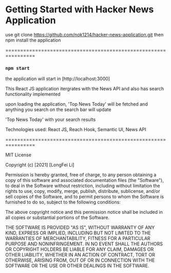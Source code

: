 # Getting Started with Hacker News Application

use git clone https://github.com/nok1214/hacker-news-application.git
then
npm install the application

================================================================

### `npm start`

the application will start in [http://localhost:3000]

This React JS application itergrates with the News API and also has search functionality implemented

upon loading the application, 'Top News Today' will be fetched and anything you search on the search bar will update

'Top News Today' with your search results

Technologies used: React JS, Reach Hook, Semantic UI, News API

================================================================

MIT License

Copyright (c) [2021] [LongFei Li]

Permission is hereby granted, free of charge, to any person obtaining a copy
of this software and associated documentation files (the "Software"), to deal
in the Software without restriction, including without limitation the rights
to use, copy, modify, merge, publish, distribute, sublicense, and/or sell
copies of the Software, and to permit persons to whom the Software is
furnished to do so, subject to the following conditions:

The above copyright notice and this permission notice shall be included in all
copies or substantial portions of the Software.

THE SOFTWARE IS PROVIDED "AS IS", WITHOUT WARRANTY OF ANY KIND, EXPRESS OR
IMPLIED, INCLUDING BUT NOT LIMITED TO THE WARRANTIES OF MERCHANTABILITY,
FITNESS FOR A PARTICULAR PURPOSE AND NONINFRINGEMENT. IN NO EVENT SHALL THE
AUTHORS OR COPYRIGHT HOLDERS BE LIABLE FOR ANY CLAIM, DAMAGES OR OTHER
LIABILITY, WHETHER IN AN ACTION OF CONTRACT, TORT OR OTHERWISE, ARISING FROM,
OUT OF OR IN CONNECTION WITH THE SOFTWARE OR THE USE OR OTHER DEALINGS IN THE
SOFTWARE.
